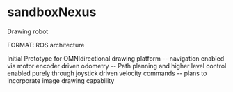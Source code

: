 # sandboxNexus
Drawing robot


FORMAT: ROS architecture



Initial Prototype for OMNIdirectional drawing platform
-- navigation enabled via motor encoder driven odometry
-- Path planning and higher level control enabled purely through joystick driven velocity commands
-- plans to incorporate image drawing capability
